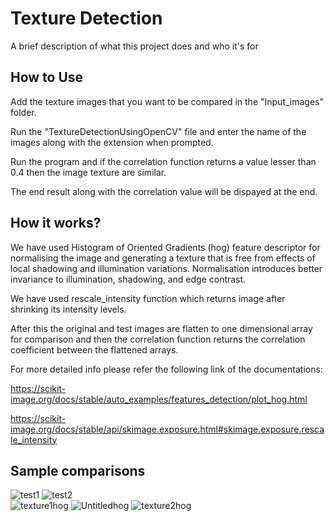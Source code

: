 
# Texture Detection

A brief description of what this project does and who it's for


## How to Use
Add the texture images that you want to be compared in the "Input_images" folder.

Run the "TextureDetectionUsingOpenCV" file and enter the name of the images along with the extension when prompted.

Run the program and if the correlation function returns a value lesser than 0.4 then the image texture are similar.

The end result along with the correlation value will be dispayed at the end.
## How it works?
We have used Histogram of Oriented Gradients (hog) feature descriptor for normalising the image and generating a texture that is free from effects of local shadowing and illumination variations.
Normalisation introduces better invariance to illumination, shadowing, and edge contrast.

We have used rescale_intensity function which returns image after shrinking its intensity levels.

After this the original and test images are flatten to one dimensional array for comparison and then the correlation function returns the correlation coefficient between the flattened arrays.




For more detailed info please refer the following link of the documentations:

https://scikit-image.org/docs/stable/auto_examples/features_detection/plot_hog.html

https://scikit-image.org/docs/stable/api/skimage.exposure.html#skimage.exposure.rescale_intensity

## Sample comparisons
![test1](https://user-images.githubusercontent.com/78962633/179680214-9b9e52ab-c9dd-4a5a-b16b-05ef340b4bc5.jpg)
![test2](https://user-images.githubusercontent.com/78962633/179680285-f9bb21bf-0202-4b14-b848-fdd75794d79c.jpg)<br/>
![texture1hog](https://user-images.githubusercontent.com/78962633/179680331-9569e742-cf1f-4636-a4e5-ee902f733d25.jpg)
![Untitledhog](https://user-images.githubusercontent.com/78962633/179680351-248076a0-410d-4412-a0a8-d3870872b193.jpg)
![texture2hog](https://user-images.githubusercontent.com/78962633/179680371-1d1264f0-208f-4536-ab1d-fe3fdf176a14.jpg)
